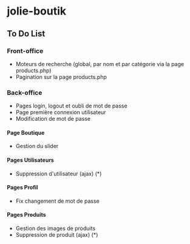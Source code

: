 # jolie-boutik

## To Do List

### Front-office
- Moteurs de recherche (global, par nom et par catégorie via la page products.php)
- Pagination sur la page products.php

### Back-office
- Pages login, logout et oubli de mot de passe
- Page première connexion utilisateur
- Modification de mot de passe

#### Page Boutique
- Gestion du slider

#### Pages Utilisateurs
- Suppression d'utilisateur (ajax) (*)

#### Pages Profil
- Fix changement de mot de passe

#### Pages Produits
- Gestion des images de produits
- Suppression de produit (ajax) (*)
